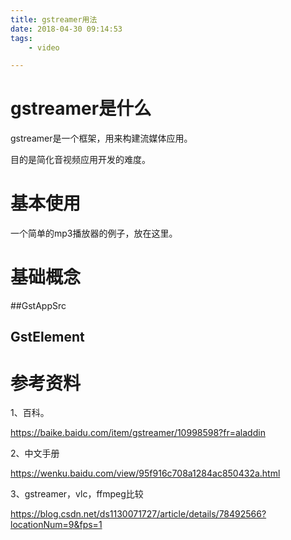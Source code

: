 ```yaml
---
title: gstreamer用法
date: 2018-04-30 09:14:53
tags:
	- video

---
```




# gstreamer是什么

gstreamer是一个框架，用来构建流媒体应用。

目的是简化音视频应用开发的难度。



# 基本使用

一个简单的mp3播放器的例子，放在这里。



# 基础概念

##GstAppSrc



## GstElement



# 参考资料

1、百科。

https://baike.baidu.com/item/gstreamer/10998598?fr=aladdin

2、中文手册

https://wenku.baidu.com/view/95f916c708a1284ac850432a.html

3、gstreamer，vlc，ffmpeg比较

https://blog.csdn.net/ds1130071727/article/details/78492566?locationNum=9&fps=1